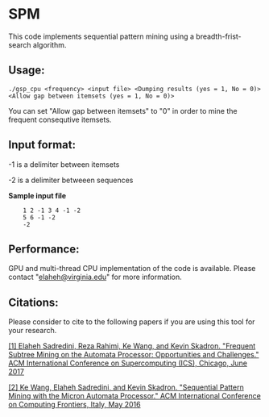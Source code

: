 # SPM

This code implements sequential pattern mining using a breadth-frist-search algorithm. 


## Usage:

`./gsp_cpu <frequency> <input file> <Dumping results (yes = 1, No = 0)> <Allow gap between itemsets (yes = 1, No = 0)>`


You can set "Allow gap between itemsets" to "0" in order to mine the frequent consequtive itemsets. 



## Input format:

-1 is a delimiter between itemsets 

-2 is a delimiter betweeen sequences 

**Sample input file**

        1 2 -1 3 4 -1 -2
        5 6 -1 -2
        -2


## Performance:

GPU and multi-thread CPU implementation of the code is available. Please contact "elaheh@virginia.edu" for more information. 


## Citations:
Please consider to cite to the following papers if you are using this tool for your research. 

[\[1\] Elaheh Sadredini, Reza Rahimi, Ke Wang, and Kevin Skadron. "Frequent Subtree Mining on the Automata Processor: Opportunities
and Challenges." ACM International Conference on Supercomputing (ICS), Chicago, June 2017](http://www.cs.virginia.edu/~skadron/Papers/sadredini_ics17.pdf) 

[\[2\] Ke Wang, Elaheh Sadredini, and Kevin Skadron. "Sequential Pattern Mining with the Micron Automata Processor." ACM International
Conference on Computing Frontiers, Italy, May 2016](http://www.cs.virginia.edu/~skadron/Papers/CF16_SPM_AP.pdf) 
